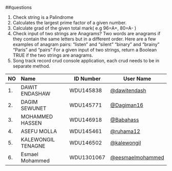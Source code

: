    ##questions

1. Check string is a Palindrome
2. Calculates the largest prime factor of a given number.
3. Calculate grad of the given total mark( e.g 96=A+, 80=A- )
4. Check input of two strings are Anagrams?
Two words are anagrams if they contain the same letters but in a different order. 
Here are a few examples of anagram pairs:
“listen” and “silent”
“binary” and “brainy”
“Paris” and “pairs”
For a given input of two strings, return a Boolean TRUE if the two strings are 
anagrams.
5. Song track record crud console application, each crud needs to be in separate method.
                  
                  
                  
                  
                  
|NO | Name             |ID Number   |User Name|  
|:--| :----------------|------------|---------|
|1. |DAWIT ENDASHAW    | WDU145838  |[@dawitendash](https://github.com/dawitendash)
|2. |DAGIM SEWUNET     | WDU145771  |[@Dagiman16](https://github.com/Dagiman16)
|3. |MOHAMMED HASSEN   | WDU146918  |[@Babahass](https://github.com/Babahass)
|4. |ASEFU  MOLLA      | WDU145461  |[@ruhama12](https://github.com/ruhama12)
|5. |KALEWONGIL TENAGNE| WDU146502  |[@kalewongil](https://github.com/kalewongil)
|6. |Esmael Mohammed   | WDU1301067 |[@eesmaelmohammed](https://github.com/esmaelmohammed)

<br><br><br><br>

